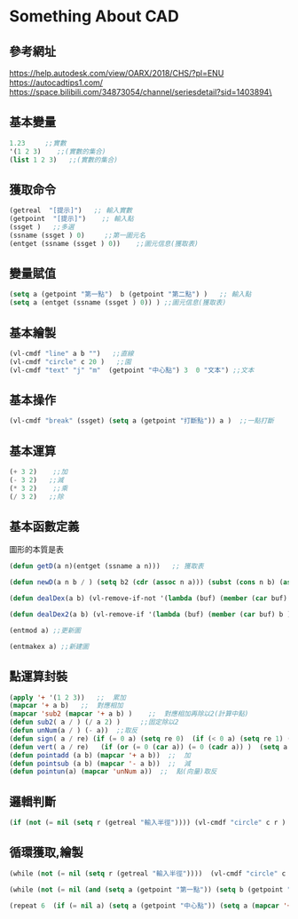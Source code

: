 # Something About CAD

## 參考網址
https://help.autodesk.com/view/OARX/2018/CHS/?pl=ENU   
https://autocadtips1.com/   
https://space.bilibili.com/34873054/channel/seriesdetail?sid=1403894\  


## 基本變量

```lisp
1.23     ;;實數   
'(1 2 3)    ;;(實數的集合) 
(list 1 2 3)   ;;(實數的集合) 
 ```  

## 獲取命令
```lisp
(getreal  "[提示]")   ;; 輸入實數  
(getpoint  "[提示]")    ;; 輸入點  
(ssget )   ;;多選  
(ssname (ssget ) 0)     ;;第一圖元名   
(entget (ssname (ssget ) 0))    ;;圖元信息(獲取表)
```

## 變量賦值
```lisp
(setq a (getpoint "第一點")  b (getpoint "第二點") )   ;; 輸入點  
(setq a (entget (ssname (ssget ) 0)) ) ;;圖元信息(獲取表)
```


## 基本繪製
```lisp
(vl-cmdf "line" a b "")   ;;直線
(vl-cmdf "circle" c 20 )   ;;園
(vl-cmdf "text" "j" "m"  (getpoint "中心點") 3  0 "文本") ;;文本
```

## 基本操作
```lisp
(vl-cmdf "break" (ssget) (setq a (getpoint "打斷點")) a )  ;;一點打斷  
```



## 基本運算
```lisp
(+ 3 2)    ;;加    
(- 3 2)   ;;減   
(* 3 2)    ;;乘   
(/ 3 2)   ;;除   
```

## 基本函數定義
圖形的本質是表
```lisp
(defun getD(a n)(entget (ssname a n)))   ;; 獲取表

(defun newD(a n b / ) (setq b2 (cdr (assoc n a))) (subst (cons n b) (assoc n a) a))  ;;  更新表

(defun dealDex(a b) (vl-remove-if-not '(lambda (buf) (member (car buf) b ) ) a ))   ;;  篩選表(保留)

(defun dealDex2(a b) (vl-remove-if '(lambda (buf) (member (car buf) b ) ) a ))   ;;  篩選表(去除)

(entmod a) ;;更新圖  

(entmakex a) ;;新建圖  
```


## 點運算封裝
```lisp
(apply '+ '(1 2 3))   ;;  累加 
(mapcar '+ a b)   ;;  對應相加 
(mapcar 'sub2 (mapcar '+ a b) )    ;;  對應相加再除以2(計算中點) 
(defun sub2( a / ) (/ a 2) )     ;;固定除以2  
(defun unNum(a / ) (- a))  ;;取反  
(defun sign( a / re) (if (= 0 a) (setq re 0)  (if (< 0 a) (setq re 1) (setq re -1) ) ))    ;;符號函數 
(defun vert( a / re)   (if (or (= 0 (car a)) (= 0 (cadr a)) )  (setq a (mapcar 'sign a))) (setq re (list (nth 1 a) (- (nth 0 a)) 0)))   ;;獲取向量垂直向量 
(defun pointadd (a b) (mapcar '+ a b))  ;;  加 
(defun pointsub (a b) (mapcar '- a b))  ;;  減 
(defun pointun(a) (mapcar 'unNum a))  ;;  點(向量)取反 
```


## 邏輯判斷
```lisp
(if (not (= nil (setq r (getreal "輸入半徑")))) (vl-cmdf "circle" c r ) )    ;;if
```


## 循環獲取,繪製
```lisp
(while (not (= nil (setq r (getreal "輸入半徑"))))  (vl-cmdf "circle" c r ) )    ;;while

(while (not (= nil (and (setq a (getpoint "第一點")) (setq b (getpoint "第二點")) )))  (vl-cmdf "line" a b "") )   ;;while

(repeat 6  (if (= nil a) (setq a (getpoint "中心點")) (setq a (mapcar '+ a '(0 -7 0)))  )  (vl-cmdf "text" "j" "m"  a 3  0 "文本"))  ;;repeat 一列6文本
```
